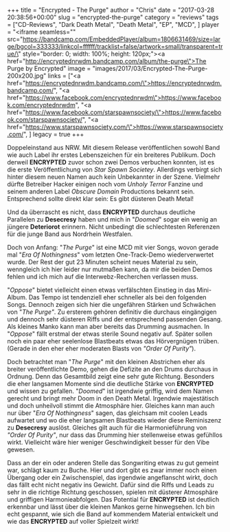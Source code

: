 +++
title = "Encrypted - The Purge"
author = "Chris"
date = "2017-03-28 20:38:56+00:00"
slug = "encrypted-the-purge"
category = "reviews"
tags = ["CD-Reviews", "Dark Death Metal", "Death Metal", "EP", "MCD", ]
player = "<iframe seamless=\"\" src=\"https://bandcamp.com/EmbeddedPlayer/album=1806631469/size=large/bgcol=333333/linkcol=ffffff/tracklist=false/artwork=small/transparent=true/\" style=\"border: 0; width: 100%; height: 120px;\"><a href=\"http://encryptednrwdm.bandcamp.com/album/the-purge\">The Purge by Encrypted</a></iframe>"
image = "images/2017/03/Encrypted-The-Purge-200x200.jpg"
links = ["<a href=\"https://encryptednrwdm.bandcamp.com/\">https://encryptednrwdm.bandcamp.com/</a>", "<a href=\"https://www.facebook.com/encryptednrwdm\">https://www.facebook.com/encryptednrwdm</a>", "<a href=\"https://www.facebook.com/starspawnsociety/\">https://www.facebook.com/starspawnsociety/</a>", "<a href=\"https://www.starspawnsociety.com/\">https://www.starspawnsociety.com/</a>", ]
legacy = true
+++

Doppeleinstand aus NRW. Mit diesem Release veröffentlichen sowohl Band wie auch Label ihr erstes Lebenszeichen für ein breiteres Publikum. Doch derweil **ENCRYPTED** zuvor schon zwei Demos verbuchen konnten, ist es die erste Veröffentlichung von _Star Spawn Societey_. Allerdings verbirgt sich hinter diesem neuen Namen auch kein Unbekannter in der Szene. Vielmehr dürfte Betreiber Hacker einigen noch vom _Unholy Terror_ Fanzine und seinem anderen Label _Obscure Domain_ Productions bekannt sein. Entsprechend sollte direkt klar sein: Es gibt düsteren Death Metal!

Und da überrascht es nicht, dass **ENCRYPTED** durchaus deutliche Parallelen zu **Desecresy** haben und mich in "_Doomed_" sogar ein wenig an jüngere **Deteriorot** erinnern. Nicht unbedingt die schlechtesten Referenzen für die junge Band aus Nordrhein Westfalen.

Doch von Anfang: "_The Purge_" ist eine MCD mit vier Songs, wovon gerade mal "_Era Of Nothingness_" vom letzten One-Track-Demo wiederverwertet wurde. Der Rest der gut 23 Minuten scheint neues Material zu sein, wenngleich ich hier leider nur mutmaßen kann, da mir die beiden Demos fehlen und ich mich auf die Interwebz-Recherchen verlassen muss.

"_Oppose_" bietet vielleicht einen etwas verfälschten Einstieg in das Mini-Album. Das Tempo ist tendenziell eher schneller als bei den folgenden Songs. Dennoch zeigen sich hier die ungefähren Stärken und Schwächen von "_The Purge"_. Zu ersterem gehören definitiv die durchaus eingängigen und dennoch sehr düsteren Riffs und der entsprechend passenden Gesang. Als kleines Manko kann man aber bereits das Drumming ausmachen. In "_Oppose_" fällt erstmal der etwas sterile Sound negativ auf. Später sollen noch ein paar eher seelenlose Blastbeats etwas das Hörvergnügen trüben. (Gerade in den eher eher moderaten Blasts von _"Order Of Purity"_).

Doch betrachtet man "_The Purge_" mit den kleinen Abstrichen eher als breiter veröffentlichte Demo, gehen die Defizite an den Drums durchaus in Ordnung. Denn das Gesamtbild zeigt eine sehr gute Richtung. Besonders die eher langsamen Momente sind die deutliche Stärke von **ENCRYPTED** und wissen zu gefallen. "_Doomed_" ist irgendwie griffig, wird dem Namen gerecht und bringt mehr Doom in den Death Metal. Irgendwie majestätisch und doch unheilvoll stimmt die Atmosphäre hier. Gleiches kann man auch nur über "_Era Of Nothingness_" sagen, das gleichsam mit coolen Leads aufwartet und wo die eher langsamen Blastbeats wieder diese Reminiszenz zu **Desecresy** auslöst. Gleiches gilt auch für die Harmonieführung von _"Order Of Purity"_, nur dass das Drumming hier stellenweise etwas gefühllos wirkt. Vielleicht wäre hier weniger Geschwindigkeit besser für den Vibe gewesen.

Dass an der ein oder anderen Stelle das Songwriting etwas zu gut gemeint war, schlägt kaum zu Buche. Hier und dort gibt es zwar immer noch einen Übergang oder ein Zwischenspiel, das irgendwie angeflanscht wirkt, doch das fällt echt nicht negativ ins Gewicht. Dafür sind die Riffs und Leads zu sehr in die richtige Richtung geschossen, spielen mit düsterer Atmosphäre und griffigen Harmonieabfolgen. Das Potential für **ENCRYPTED** ist deutlich erkennbar und lässt über die kleinen Mankos gerne hinwegsehen. Ich bin echt gespannt, wie sich die Band auf kommendem Material entwickelt und wie das **ENCRYPTED** auf voller Spielzeit wirkt!






